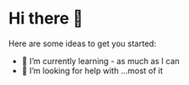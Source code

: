 # Hi there 👋

<!-- **jcom619/jcom619** is a ✨ _special_ ✨ repository because its `README.md` (this file) appears on your GitHub profile.-->

Here are some ideas to get you started:

- 🌱 I’m currently learning - as much as I can
- 🤔 I’m looking for help with ...most of it


